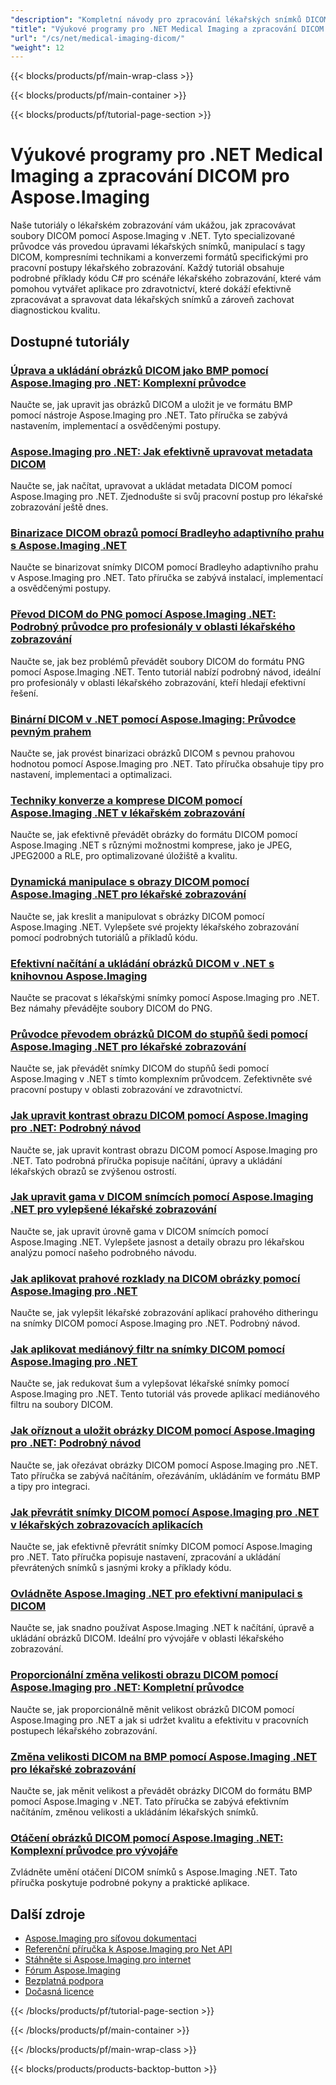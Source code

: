 ```yaml
---
"description": "Kompletní návody pro zpracování lékařských snímků DICOM, úpravy a specializované operace lékařského zobrazování s Aspose.Imaging pro .NET."
"title": "Výukové programy pro .NET Medical Imaging a zpracování DICOM pro Aspose.Imaging"
"url": "/cs/net/medical-imaging-dicom/"
"weight": 12
---
```


{{< blocks/products/pf/main-wrap-class >}}

{{< blocks/products/pf/main-container >}}

{{< blocks/products/pf/tutorial-page-section >}}
# Výukové programy pro .NET Medical Imaging a zpracování DICOM pro Aspose.Imaging

Naše tutoriály o lékařském zobrazování vám ukážou, jak zpracovávat soubory DICOM pomocí Aspose.Imaging v .NET. Tyto specializované průvodce vás provedou úpravami lékařských snímků, manipulací s tagy DICOM, kompresními technikami a konverzemi formátů specifickými pro pracovní postupy lékařského zobrazování. Každý tutoriál obsahuje podrobné příklady kódu C# pro scénáře lékařského zobrazování, které vám pomohou vytvářet aplikace pro zdravotnictví, které dokáží efektivně zpracovávat a spravovat data lékařských snímků a zároveň zachovat diagnostickou kvalitu.

## Dostupné tutoriály

### [Úprava a ukládání obrázků DICOM jako BMP pomocí Aspose.Imaging pro .NET: Komplexní průvodce](./adjust-dicom-brightness-save-as-bmp-aspose-imaging-net/)
Naučte se, jak upravit jas obrázků DICOM a uložit je ve formátu BMP pomocí nástroje Aspose.Imaging pro .NET. Tato příručka se zabývá nastavením, implementací a osvědčenými postupy.

### [Aspose.Imaging pro .NET: Jak efektivně upravovat metadata DICOM](./aspose-imaging-dotnet-modify-dicom-metadata/)
Naučte se, jak načítat, upravovat a ukládat metadata DICOM pomocí Aspose.Imaging pro .NET. Zjednodušte si svůj pracovní postup pro lékařské zobrazování ještě dnes.

### [Binarizace DICOM obrazů pomocí Bradleyho adaptivního prahu s Aspose.Imaging .NET](./dicom-binarization-bradleys-adaptive-threshold-aspose-imaging-net/)
Naučte se binarizovat snímky DICOM pomocí Bradleyho adaptivního prahu v Aspose.Imaging pro .NET. Tato příručka se zabývá instalací, implementací a osvědčenými postupy.

### [Převod DICOM do PNG pomocí Aspose.Imaging .NET: Podrobný průvodce pro profesionály v oblasti lékařského zobrazování](./convert-dicom-to-png-aspose-imaging-net-tutorial/)
Naučte se, jak bez problémů převádět soubory DICOM do formátu PNG pomocí Aspose.Imaging .NET. Tento tutoriál nabízí podrobný návod, ideální pro profesionály v oblasti lékařského zobrazování, kteří hledají efektivní řešení.

### [Binární DICOM v .NET pomocí Aspose.Imaging: Průvodce pevným prahem](./dicom-binarization-fixed-threshold-aspose-imaging-dotnet/)
Naučte se, jak provést binarizaci obrázků DICOM s pevnou prahovou hodnotou pomocí Aspose.Imaging pro .NET. Tato příručka obsahuje tipy pro nastavení, implementaci a optimalizaci.

### [Techniky konverze a komprese DICOM pomocí Aspose.Imaging .NET v lékařském zobrazování](./dicom-conversion-compression-aspose-imaging-dotnet/)
Naučte se, jak efektivně převádět obrázky do formátu DICOM pomocí Aspose.Imaging .NET s různými možnostmi komprese, jako je JPEG, JPEG2000 a RLE, pro optimalizované úložiště a kvalitu.

### [Dynamická manipulace s obrazy DICOM pomocí Aspose.Imaging .NET pro lékařské zobrazování](./dynamic-dicom-image-manipulation-aspose-imaging-net/)
Naučte se, jak kreslit a manipulovat s obrázky DICOM pomocí Aspose.Imaging .NET. Vylepšete své projekty lékařského zobrazování pomocí podrobných tutoriálů a příkladů kódu.

### [Efektivní načítání a ukládání obrázků DICOM v .NET s knihovnou Aspose.Imaging](./load-save-dicom-images-aspose-imaging-net/)
Naučte se pracovat s lékařskými snímky pomocí Aspose.Imaging pro .NET. Bez námahy převádějte soubory DICOM do PNG.

### [Průvodce převodem obrázků DICOM do stupňů šedi pomocí Aspose.Imaging .NET pro lékařské zobrazování](./convert-dicom-images-to-grayscale-using-aspose-imaging-net/)
Naučte se, jak převádět snímky DICOM do stupňů šedi pomocí Aspose.Imaging v .NET s tímto komplexním průvodcem. Zefektivněte své pracovní postupy v oblasti zobrazování ve zdravotnictví.

### [Jak upravit kontrast obrazu DICOM pomocí Aspose.Imaging pro .NET: Podrobný návod](./adjust-dicom-image-contrast-aspose-imaging-net/)
Naučte se, jak upravit kontrast obrazu DICOM pomocí Aspose.Imaging pro .NET. Tato podrobná příručka popisuje načítání, úpravy a ukládání lékařských obrazů se zvýšenou ostrostí.

### [Jak upravit gama v DICOM snímcích pomocí Aspose.Imaging .NET pro vylepšené lékařské zobrazování](./adjust-gamma-dicom-aspose-imaging-dotnet/)
Naučte se, jak upravit úrovně gama v DICOM snímcích pomocí Aspose.Imaging .NET. Vylepšete jasnost a detaily obrazu pro lékařskou analýzu pomocí našeho podrobného návodu.

### [Jak aplikovat prahové rozklady na DICOM obrázky pomocí Aspose.Imaging pro .NET](./apply-threshold-dithering-dicom-images-aspose-imaging-net/)
Naučte se, jak vylepšit lékařské zobrazování aplikací prahového ditheringu na snímky DICOM pomocí Aspose.Imaging pro .NET. Podrobný návod.

### [Jak aplikovat mediánový filtr na snímky DICOM pomocí Aspose.Imaging pro .NET](./apply-median-filter-dicom-image-aspose-imaging-net/)
Naučte se, jak redukovat šum a vylepšovat lékařské snímky pomocí Aspose.Imaging pro .NET. Tento tutoriál vás provede aplikací mediánového filtru na soubory DICOM.

### [Jak oříznout a uložit obrázky DICOM pomocí Aspose.Imaging pro .NET: Podrobný návod](./crop-save-dicom-images-aspose-imaging-net/)
Naučte se, jak ořezávat obrázky DICOM pomocí Aspose.Imaging pro .NET. Tato příručka se zabývá načítáním, ořezáváním, ukládáním ve formátu BMP a tipy pro integraci.

### [Jak převrátit snímky DICOM pomocí Aspose.Imaging pro .NET v lékařských zobrazovacích aplikacích](./flip-dicom-images-using-aspose-imaging-for-net/)
Naučte se, jak efektivně převrátit snímky DICOM pomocí Aspose.Imaging pro .NET. Tato příručka popisuje nastavení, zpracování a ukládání převrátených snímků s jasnými kroky a příklady kódu.

### [Ovládněte Aspose.Imaging .NET pro efektivní manipulaci s DICOM](./aspose-imaging-net-dicom-manipulation-guide/)
Naučte se, jak snadno používat Aspose.Imaging .NET k načítání, úpravě a ukládání obrázků DICOM. Ideální pro vývojáře v oblasti lékařského zobrazování.

### [Proporcionální změna velikosti obrazu DICOM pomocí Aspose.Imaging pro .NET: Kompletní průvodce](./resize-dicom-images-proportionally-aspose-imaging-net/)
Naučte se, jak proporcionálně měnit velikost obrázků DICOM pomocí Aspose.Imaging pro .NET a jak si udržet kvalitu a efektivitu v pracovních postupech lékařského zobrazování.

### [Změna velikosti DICOM na BMP pomocí Aspose.Imaging .NET pro lékařské zobrazování](./resize-dicom-bmp-aspose-imaging-net/)
Naučte se, jak měnit velikost a převádět obrázky DICOM do formátu BMP pomocí Aspose.Imaging v .NET. Tato příručka se zabývá efektivním načítáním, změnou velikosti a ukládáním lékařských snímků.

### [Otáčení obrázků DICOM pomocí Aspose.Imaging .NET: Komplexní průvodce pro vývojáře](./rotate-dicom-images-aspose-imaging-net/)
Zvládněte umění otáčení DICOM snímků s Aspose.Imaging .NET. Tato příručka poskytuje podrobné pokyny a praktické aplikace.

## Další zdroje

- [Aspose.Imaging pro síťovou dokumentaci](https://docs.aspose.com/imaging/net/)
- [Referenční příručka k Aspose.Imaging pro Net API](https://reference.aspose.com/imaging/net/)
- [Stáhněte si Aspose.Imaging pro internet](https://releases.aspose.com/imaging/net/)
- [Fórum Aspose.Imaging](https://forum.aspose.com/c/imaging)
- [Bezplatná podpora](https://forum.aspose.com/)
- [Dočasná licence](https://purchase.aspose.com/temporary-license/)

{{< /blocks/products/pf/tutorial-page-section >}}

{{< /blocks/products/pf/main-container >}}

{{< /blocks/products/pf/main-wrap-class >}}

{{< blocks/products/products-backtop-button >}}